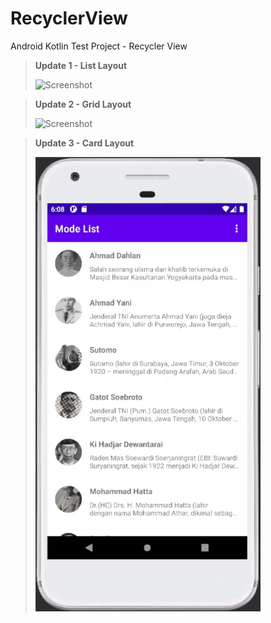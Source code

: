 # RecyclerView
Android Kotlin Test Project - Recycler View

> **Update 1 - List Layout**  
> 
> <img src="screenshot/RecyclerView-List.gif" alt="Screenshot" title="Screenshot" width="360" height="auto">

> **Update 2 - Grid Layout** 
> 
> <img src="screenshot/RecyclerView-Grid.gif" alt="Screenshot" title="Screenshot" width="360" height="auto">

> **Update 3 - Card Layout** 
> 
> <img src="screenshot/RecyclerView-Card.gif" alt="Screenshot" title="Screenshot" width="360" height="auto">
